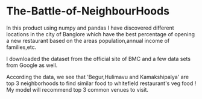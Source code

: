 # The-Battle-of-NeighbourHoods

In this product using numpy and pandas I have discovered different locations in the city of Banglore which have the best percentage of opening a new restaurant based on the areas population,annual income of families,etc.

I downloaded the dataset from the official site of BMC and a few data sets from Google as well.

According the data, we see that 'Begur,Hulimavu and Kamakshipalya' are top 3 neighborhoods to find similar food to whitefield restaurant's veg food !
My model will recommend top 3 common venues to visit.
